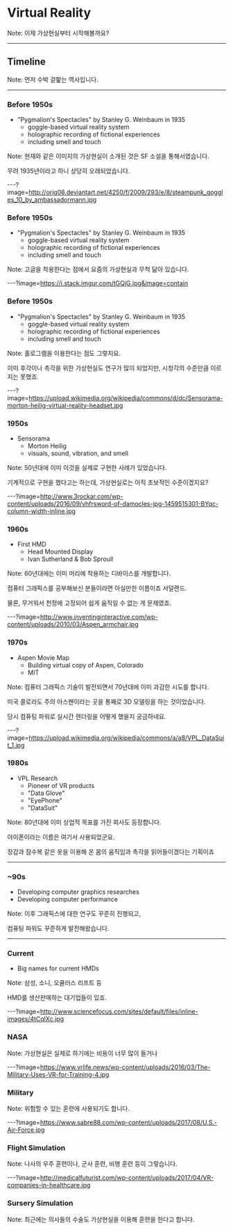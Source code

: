 # Virtual Reality

Note: 이제 가상현실부터 시작해볼까요?

---

## Timeline

Note: 먼저 수박 겉핥는 역사입니다.

---

### Before 1950s

- "Pygmalion's Spectacles" by Stanley G. Weinbaum in 1935
    - goggle-based virtual reality system
    - holographic recording of fictional experiences
    - including smell and touch

Note: 현재와 같은 이미지의 가상현실이 소개된 것은 SF 소설을 통해서였습니다.

무려 1935년이라고 하니 상당히 오래되었습니다.

---?image=http://orig06.deviantart.net/4250/f/2009/293/e/8/steampunk_goggles_10_by_ambassadormann.jpg

### Before 1950s

- "Pygmalion's Spectacles" by Stanley G. Weinbaum in 1935
    - goggle-based virtual reality system
    - holographic recording of fictional experiences
    - including smell and touch

Note: 고글을 착용한다는 점에서 요즘의 가상현실과 무척 닮아 있습니다.

---?image=https://i.stack.imgur.com/tGQjG.jpg&image=contain

### Before 1950s

- "Pygmalion's Spectacles" by Stanley G. Weinbaum in 1935
    - goggle-based virtual reality system
    - holographic recording of fictional experiences
    - including smell and touch

Note: 홀로그램을 이용한다는 점도 그렇지요.

이미 후각이나 촉각을 위한 가상현실도 연구가 많이 되었지만, 시청각의 수준만큼 이르지는 못했죠.

---?image=https://upload.wikimedia.org/wikipedia/commons/d/dc/Sensorama-morton-heilig-virtual-reality-headset.jpg

### 1950s

- Sensorama
    - Morton Heilig
    - visuals, sound, vibration, and smell

Note: 50년대에 이미 이것을 실제로 구현한 사례가 있었습니다.

기계적으로 구현을 했다고는 하는데, 가상현실로는 아직 초보적인 수준이겠지요?

---?image=http://www.3rockar.com/wp-content/uploads/2016/09/vhfrsword-of-damocles-jpg-1459515301-BYqc-column-width-inline.jpg

### 1960s

- First HMD
    - Head Mounted Display
    - Ivan Sutherland & Bob Sproull

Note: 60년대에는 이미 머리에 착용하는 디바이스를 개발합니다.

컴퓨터 그래픽스를 공부해보신 분들이라면 아실만한 이름이죠 서덜랜드.

물론, 무거워서 천정에 고정되어 쉽게 움직일 수 없는 게 문제였죠.

---?image=http://www.inventinginteractive.com/wp-content/uploads/2010/03/Aspen_armchair.jpg

### 1970s

- Aspen Movie Map
    - Building virtual copy of Aspen, Colorado
    - MIT

Note: 컴퓨터 그래픽스 기술이 발전되면서 70년대에 이미 과감한 시도를 합니다.

미국 콜로라도 주의 아스펜이라는 곳을 통째로 3D 모델링을 하는 것이었습니다.

당시 컴퓨팅 파워로 실시간 렌더링을 어떻게 했을지 궁금하네요.

---?image=https://upload.wikimedia.org/wikipedia/commons/a/a8/VPL_DataSuit_1.jpg

### 1980s

- VPL Research
    - Pioneer of VR products
    - "Data Glove"
    - "EyePhone"
    - "DataSuit"

Note: 80년대에 이미 상업적 목표를 가진 회사도 등장합니다.

아이폰이라는 이름은 여기서 사용되었군요.

장갑과 잠수복 같은 옷을 이용해 온 몸의 움직임과 촉각을 읽어들이겠다는 기획이죠

---

### ~90s

- Developing computer graphics researches
- Developing computer performance

Note: 이후 그래픽스에 대한 연구도 꾸준히 진행되고,

컴퓨팅 파워도 꾸준하게 발전해왔습니다.

---

### Current

- Big names for current HMDs

Note: 삼성, 소니, 오큘러스 리프트 등

HMD를 생산판매하는 대기업들이 있죠.

---?image=http://www.sciencefocus.com/sites/default/files/inline-images/4tCqlXc.jpg

### NASA

Note: 가상현실은 실제로 하기에는 비용이 너무 많이 들거나

---?image=https://www.vrlife.news/wp-content/uploads/2016/03/The-Military-Uses-VR-for-Training-4.jpg

### Military

Note: 위험할 수 있는 훈련에 사용되기도 합니다.

---?image=https://www.sabre88.com/wp-content/uploads/2017/08/U.S.-Air-Force.jpg

### Flight Simulation

Note: 나사의 우주 훈련이나, 군사 훈련, 비행 훈련 등이 그렇습니다.

---?image=http://medicalfuturist.com/wp-content/uploads/2017/04/VR-companies-in-healthcare.jpg

### Sursery Simulation

Note: 최근에는 의사들의 수술도 가상현실을 이용해 훈련을 한다고 합니다.
